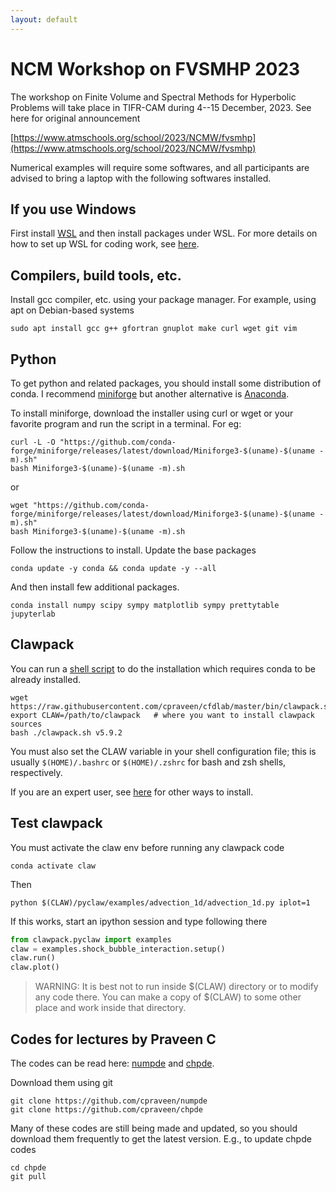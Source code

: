 ```yaml
---
layout: default
---
```


# NCM Workshop on FVSMHP 2023

The workshop on Finite Volume and Spectral Methods for Hyperbolic Problems will take place in TIFR-CAM during 4--15 December, 2023. See here for original announcement

[https://www.atmschools.org/school/2023/NCMW/fvsmhp](https://www.atmschools.org/school/2023/NCMW/fvsmhp)  

Numerical examples will require some softwares, and all participants are advised to bring a laptop with the following softwares installed.

## If you use Windows

First install [WSL](https://learn.microsoft.com/en-us/windows/wsl/install) and then install packages under WSL. For more details on how to set up WSL for coding work, see [here](https://learn.microsoft.com/en-us/windows/wsl/setup/environment).

## Compilers, build tools, etc.

Install gcc compiler, etc. using your package manager. For example, using apt on Debian-based systems

```shell
sudo apt install gcc g++ gfortran gnuplot make curl wget git vim
```

## Python

To get python and related packages, you should install some distribution of conda. I recommend [miniforge](https://conda-forge.org/miniforge/) but another alternative is [Anaconda](https://www.anaconda.com/download).

To install miniforge, download the installer using curl or wget or your favorite program and run the script in a terminal. For eg:

```shell
curl -L -O "https://github.com/conda-forge/miniforge/releases/latest/download/Miniforge3-$(uname)-$(uname -m).sh"
bash Miniforge3-$(uname)-$(uname -m).sh
```

or

```shell
wget "https://github.com/conda-forge/miniforge/releases/latest/download/Miniforge3-$(uname)-$(uname -m).sh"
bash Miniforge3-$(uname)-$(uname -m).sh
```

Follow the instructions to install. Update the base packages

```
conda update -y conda && conda update -y --all
```

And then install few additional packages.

```shell
conda install numpy scipy sympy matplotlib sympy prettytable jupyterlab
```

## Clawpack

You can run a [shell script](https://github.com/cpraveen/cfdlab/blob/master/bin/clawpack.sh) to do the installation which requires conda to be already installed.

```shell
wget https://raw.githubusercontent.com/cpraveen/cfdlab/master/bin/clawpack.sh
export CLAW=/path/to/clawpack   # where you want to install clawpack sources
bash ./clawpack.sh v5.9.2
```

You must also set the CLAW variable in your shell configuration file; this is usually `$(HOME)/.bashrc` or `$(HOME)/.zshrc` for bash and zsh shells, respectively.

If you are an expert user, see [here](comp/clawpack.html) for other ways to install.

## Test clawpack

You must activate the claw env before running any clawpack code

```shell
conda activate claw
```

Then

```shell
python $(CLAW)/pyclaw/examples/advection_1d/advection_1d.py iplot=1
```

If this works, start an ipython session and type following there

```python
from clawpack.pyclaw import examples
claw = examples.shock_bubble_interaction.setup()
claw.run()
claw.plot()
```

> WARNING: It is best not to run inside $(CLAW) directory or to modify any code there. You can make a copy of $(CLAW) to some other place and work inside that directory.

## Codes for lectures by Praveen C

The codes can be read here: [numpde](https://github.com/cpraveen/numpde) and [chpde](https://github.com/cpraveen/chpde).

Download them using git

```shell
git clone https://github.com/cpraveen/numpde
git clone https://github.com/cpraveen/chpde
```

Many of these codes are still being made and updated, so you should download them frequently to get the latest version. E.g., to update chpde codes

```shell
cd chpde
git pull
```
